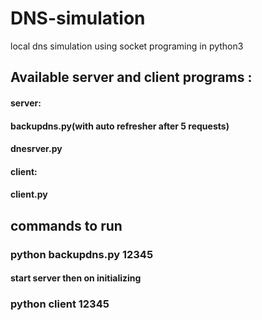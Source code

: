 # DNS-simulation
local dns simulation using socket programing in python3

## Available server and client programs : 
  #### server: 
  #### backupdns.py(with auto refresher after 5 requests)
  ####         dnesrver.py
  #### client:
  #### client.py
  
## commands to run 
  ### python backupdns.py 12345
  #### start server then on initializing
  ### python client 12345
